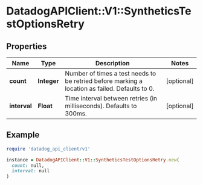 # DatadogAPIClient::V1::SyntheticsTestOptionsRetry

## Properties

| Name | Type | Description | Notes |
| ---- | ---- | ----------- | ----- |
| **count** | **Integer** | Number of times a test needs to be retried before marking a location as failed. Defaults to 0. | [optional] |
| **interval** | **Float** | Time interval between retries (in milliseconds). Defaults to 300ms. | [optional] |

## Example

```ruby
require 'datadog_api_client/v1'

instance = DatadogAPIClient::V1::SyntheticsTestOptionsRetry.new(
  count: null,
  interval: null
)
```

